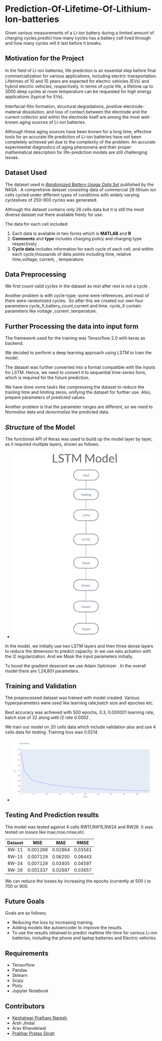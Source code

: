 # Prediction-Of-Lifetime-Of-Lithium-Ion-batteries #

 Given various measurements of a Li-ion battery during a limited amount of charging cycles,predict how many cycles has a battery cell lived through and how many cycles will it last before it breaks.

## Motivation for the Project ##
In the ﬁeld of Li-ion batteries, life prediction is an essential step before ﬁnal commercialization for various applications, including electric transportation. Lifetimes of 10 and 15 years are expected for electric vehicles (EVs) and hybrid electric vehicles, respectively. In terms of cycle life, a lifetime up to 3000 deep cycles at room temperature can be requested for high energy applications (typical for EVs).

Interfacial-ﬁlm formation, structural degradations, positive-electrode-material dissolution, and loss of contact between the electrode and the current collector and within the electrode itself are among the most well-known aging sources of Li-ion batteries.

Although these aging sources have been known for a long time, effective tools for an accurate life prediction of Li-ion batteries have not been completely achieved yet due to the complexity of the problem: An accurate experimental diagnostics of aging phenomena and their proper mathematical description for life-prediction models are still challenging issues.

## Dataset Used ##
  The dataset used is [*Randomized Battery Usage Data Set*](https://ti.arc.nasa.gov/tech/dash/groups/pcoe/prognostic-data-repository/publications/#batteryrnddischarge) published by the NASA . A comprehsive dataset consisting data of commercial 28 lithium ion cells cycled under different types of conditions with widely varying cycleslives of 250-900 cycles was generated.
  
  Although the dataset contains only 28 cells data but it is still the most diverse dataset out there available freely for use.
  
  The data for each cell included:
  1. Each data is available in two forms which is **MATLAB** and **R**
  2. **Comments** and **type** includes  charging policy and charging type respectively .
  3. **Cycle data** includes information for each cycle of each cell, and within each cycle,thousands of data points including time, relative time,voltage, current, , temperature.

## Data Preprocessing ##
We first count valid cycles in the dataset as rest after rest is not a cycle .

Another problem is with cycle-type; some were references, and most of them were randomized cycles. 
So after this we created our own four parameters cycle_X,battery_count,current and time. cycle_X contain parameters like voltage ,current ,temperature.

## Further Processing the data into input form ##
The framework used for the training was Tensorflow 2.0 with keras as backend.

We decided to perform a deep learning approach using LSTM to train the model.

The dataset was further converted into a format compatible with the inputs for LSTM. Hence, we need to convert it to sequential time-series form, which is required for the future prediction.

We have done some tasks like compressing the dataset to reduce the training time and limiting zeros, unifying the dataset for further use. Also, prepare parameters of predicted values.

Another problem is that the parameter ranges are different, so we need to *Normalise* data and *denormalize* the predicted data.

## *Structure* of the Model ##
The functional API of Keras was used to build up the model layer by layer, as it required multiple layers, shown as follows.

- ![](/images/Model.png)

In the model, we initially use two LSTM layers and then three dense layers to reduce the dimension to predict capacity. In we use selu actiation with the l2 regularization. And we Mask the input parameters initially.

To boost the gradient desecent we use Adam Optimizer . In the overall model there are 1,24,801 parameters.

## Training and Validation ## 
The preprocessed dataset was trained with model created. Various hyperparameters were used like learning rate,batch size and epoches etc.

Best accuracy was achieved with 500 epochs, 0.3, 0.000001 learning rate, batch size of 32 along with l2 rate 0.0002 .

We train our model on 20 cells data which include validation also and use 4 cells data for testing .Training loss was 0.0214.

- ![](/images/loss_image.png)

## Testing And Prediction results ##

The model was tested against 4 cells RW11,RW15,RW24 and RW28.
It was tested on losses like mae,mse,rmse,etc.

Dataset | MSE | MAE | RMSE
| :---: | :---: | :---: | :---:
RW-11  | 0.001268 | 0.02864 | 0.03561
RW-15  | 0.007129 | 0.06200 | 0.08443
RW-24  | 0.007129 | 0.03405 | 0.04597
RW-28  | 0.001337 | 0.02697 | 0.03657

We can reduce the losses by increasing the epochs (currently at 500 ) to 700 or 900.


## Future Goals ##
Goals are as follows;
* Reducing the loss by increasing training.
* Adding models like autoencoder to improve the results.
* To use the results obtained to predict realtime life-time for various Li-ion batteries, including the phone and laptop batteries and Electric vehicles.

## Requirements ##
* Tensorflow
* Pandas
* Sklearn
* Scipy
* Ploty
* Jupyter Notebook

## Contributors ##
* [Keshatwar Pratham Naresh](https://github.com/Prathamisok)
* Arsh Jindal
* Arav Khandelwal
* [Prakhar Pratap Singh](https://github.com/G1lligan)


